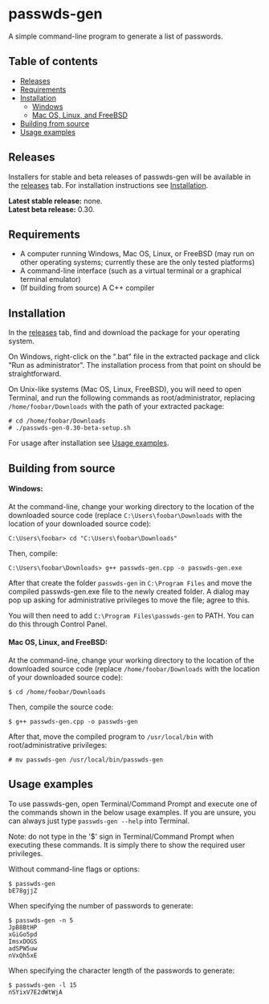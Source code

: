 # passwds-gen
A simple command-line program to generate a list of passwords.

## Table of contents
* [Releases](#releases)
* [Requirements](#requirements)
* [Installation](#installation)
    * [Windows](#windows)
    * [Mac OS, Linux, and FreeBSD](#mac-os-linux-and-freebsd)
* [Building from source](#building-from-source)
* [Usage examples](#usage-examples)

## Releases
Installers for stable and beta releases of passwds-gen will be available in the [releases](https://github.com/anthello147/passwds-gen/releases) tab. For installation instructions see [Installation](#installation). 

**Latest stable release:** none.<br>
**Latest beta release:** 0.30.

## Requirements
* A computer running Windows, Mac OS, Linux, or FreeBSD (may run on other operating systems; currently these are the only tested platforms)
* A command-line interface (such as a virtual terminal or a graphical terminal emulator)
* (If building from source) A C++ compiler 

## Installation
In the [releases](#releases) tab, find and download the package for your operating system.

On Windows, right-click on the ".bat" file in the extracted package and click "Run as administrator". The installation process from that point on should be straightforward.

On Unix-like systems (Mac OS, Linux, FreeBSD), you will need to open Terminal, and run the following commands as root/administrator, replacing `/home/foobar/Downloads` with the path of your extracted package:
```commandline
# cd /home/foobar/Downloads
# ./passwds-gen-0.30-beta-setup.sh
``` 
For usage after installation see [Usage examples](#usage-examples).

## Building from source

#### Windows:
At the command-line, change your working directory to the location of the downloaded source code (replace `C:\Users\foobar\Downloads` with the location of your downloaded source code):
```commandline
C:\Users\foobar> cd "C:\Users\foobar\Downloads"
```
Then, compile:
```commandline
C:\Users\foobar\Downloads> g++ passwds-gen.cpp -o passwds-gen.exe
```
After that create the folder `passwds-gen` in `C:\Program Files` and move the compiled passwds-gen.exe file to the newly created folder. A dialog may pop up asking for administrative privileges to move the file; agree to this.

You will then need to add `C:\Program Files\passwds-gen` to PATH. You can do this through Control Panel.

#### Mac OS, Linux, and FreeBSD:
At the command-line, change your working directory to the location of the downloaded source code (replace `/home/foobar/Downloads` with the location of your downloaded source code):
```commandline
$ cd /home/foobar/Downloads
```
Then, compile the source code:
```commandline
$ g++ passwds-gen.cpp -o passwds-gen
```
After that, move the compiled program to `/usr/local/bin` with root/administrative privileges:
```commandline
# mv passwds-gen /usr/local/bin/passwds-gen
```

## Usage examples
To use passwds-gen, open Terminal/Command Prompt and execute one of the commands shown in the below usage examples. If you are unsure, you can always just type `passwds-gen --help` into Terminal.

Note: do not type in the '$' sign in Terminal/Command Prompt when executing these commands. It is simply there to show the required user privileges.

Without command-line flags or options:
```commandline
$ passwds-gen
bE78gjjZ
```

When specifying the number of passwords to generate:
```commandline
$ passwds-gen -n 5
JpB8BtHP
xGiGo5pd
ImsxDOGS
adSPW5uw
nVxQh5xE
```

When specifying the character length of the passwords to generate:
```commandline
$ passwds-gen -l 15
nSYixV7E2dWtWjA
```
